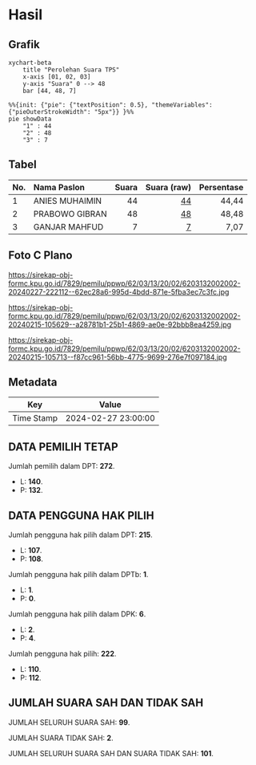 # Hasil

## Grafik

```mermaid
xychart-beta
    title "Perolehan Suara TPS"
    x-axis [01, 02, 03]
    y-axis "Suara" 0 --> 48
    bar [44, 48, 7]
```

```mermaid
%%{init: {"pie": {"textPosition": 0.5}, "themeVariables": {"pieOuterStrokeWidth": "5px"}} }%%
pie showData
    "1" : 44
    "2" : 48
    "3" : 7
```

## Tabel

| No. | Nama Paslon    | Suara | Suara (raw) | Persentase |
|:--- |:-------------- | -----:| -----------:| ----------:|
| 1   | ANIES MUHAIMIN | 44    | [44][p-1]   | 44,44      |
| 2   | PRABOWO GIBRAN | 48    | [48][p-2]   | 48,48      |
| 3   | GANJAR MAHFUD  | 7     | [7][p-3]    | 7,07       |


[p-1]: https://github.com/gigit-pemilu/pemilu-2024-62-kalimantan-tengah/blob/main/pilpres/hitung-suara/sub/62-kalimantan-tengah/sub/03-kapuas/sub/13-tamban-catur/sub/2002-tamban-baru-tengah/sub/002-tps/sub/paslon-1.txt
[p-2]: https://github.com/gigit-pemilu/pemilu-2024-62-kalimantan-tengah/blob/main/pilpres/hitung-suara/sub/62-kalimantan-tengah/sub/03-kapuas/sub/13-tamban-catur/sub/2002-tamban-baru-tengah/sub/002-tps/sub/paslon-2.txt
[p-3]: https://github.com/gigit-pemilu/pemilu-2024-62-kalimantan-tengah/blob/main/pilpres/hitung-suara/sub/62-kalimantan-tengah/sub/03-kapuas/sub/13-tamban-catur/sub/2002-tamban-baru-tengah/sub/002-tps/sub/paslon-3.txt

## Foto C Plano

https://sirekap-obj-formc.kpu.go.id/7829/pemilu/ppwp/62/03/13/20/02/6203132002002-20240227-222112--62ec28a6-995d-4bdd-871e-5fba3ec7c3fc.jpg

https://sirekap-obj-formc.kpu.go.id/7829/pemilu/ppwp/62/03/13/20/02/6203132002002-20240215-105629--a28781b1-25b1-4869-ae0e-92bbb8ea4259.jpg

https://sirekap-obj-formc.kpu.go.id/7829/pemilu/ppwp/62/03/13/20/02/6203132002002-20240215-105713--f87cc961-56bb-4775-9699-276e7f097184.jpg


## Metadata

| Key        | Value               |
| ---------- | ------------------- |
| Time Stamp | 2024-02-27 23:00:00 |


## DATA PEMILIH TETAP

Jumlah pemilih dalam DPT: **272**.
 * L: **140**.
 * P: **132**.

## DATA PENGGUNA HAK PILIH

Jumlah pengguna hak pilih dalam DPT: **215**.
 * L: **107**.
 * P: **108**.

Jumlah pengguna hak pilih dalam DPTb: **1**.
 * L: **1**.
 * P: **0**.

Jumlah pengguna hak pilih dalam DPK: **6**.
 * L: **2**.
 * P: **4**.

Jumlah pengguna hak pilih: **222**.
 * L: **110**.
 * P: **112**.

## JUMLAH SUARA SAH DAN TIDAK SAH

JUMLAH SELURUH SUARA SAH: **99**.

JUMLAH SUARA TIDAK SAH: **2**.

JUMLAH SELURUH SUARA SAH DAN SUARA TIDAK SAH: **101**.


